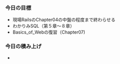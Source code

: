 ### 今日の目標
- 現場RailsのChapter04の中盤の程度まで終わらせる
- わかりみSQL（第５章〜８章）
- Basics_of_Webの復習（Chapter07)

### 今日の積み上げ
- 